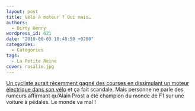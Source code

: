 ```yaml
---
layout: post
title: Vélo à moteur ? Oui mais…
authors:
  - Dirty Henry
wordpress_id: 621
date: "2010-06-03 10:48:50 +0200"
categories:
  - Catégories
tags:
  - La Petite Reine
cover: rosalie.jpg
---
```


[Un cycliste aurait récemment gagné des courses en dissimulant un moteur électrique dans son vélo](http://www.lequipe.fr/Cyclisme/breves2010/20100601_175537_cancellara-nie.html)
et ça fait scandale. Mais personne ne parle des rumeurs affirmant qu’Alain Prost
a été champion du monde de F1 sur une voiture à pédales. Le monde va mal !
